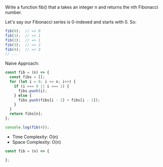 Write a function fib() that a takes an integer n and returns the nth Fibonacci number.

Let's say our Fibonacci series is 0-indexed and starts with 0. So:
```JavaScript
fib(0);  // => 0
fib(1);  // => 1
fib(2);  // => 1
fib(3);  // => 2
fib(4);  // => 3
// ...
```

Naive Approach:
```JavaScript
const fib = (n) => {
  const fibs = [];
  for (let i = 0; i <= n; i++) {
    if (i === 0 || i === 1) {
      fibs.push(i);
    } else {
      fibs.push(fibs[i - 2] + fibs[i - 1]);
    }
  }
  return fibs[n];
};

console.log(fib(4));

```
- Time Complexity: O(n)
- Space Complexity: O(n)

```JavaScript
const fib = (n) => {

};
```
